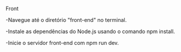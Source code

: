 Front

-Navegue até o diretório "front-end" no terminal.

-Instale as dependências do Node.js usando o comando npm install.

-Inicie o servidor front-end com npm run dev.
